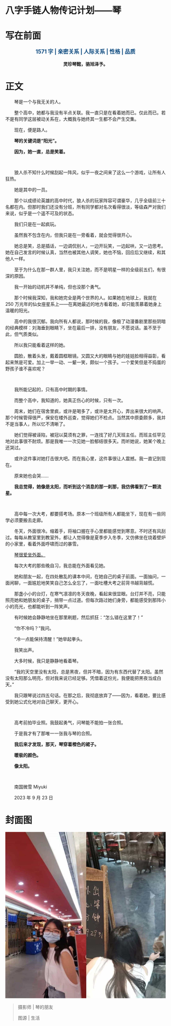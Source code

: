 # 八字手链人物传记计划——琴

# 写在前面

<p style="color:#0f4c81; text-align:center; font-weight:bold; font-size:larger;">1571 字 | 亲密关系 | 人际关系 | 性格 | 品质</p>

<p style="text-align:center; font-weight:bold;">灵珍琴懿，骆旭泽予。</p>

# 正文

　　琴是一个与我无关的人。

　　整个高中，她都与我没有半点关联。我一直只是在看着她而已。仅此而已。若不是有同学这层被动关系在，大概我与她终其一生都不会产生交集。

　　现在，便是路人。

　　**琴的关键词是“阳光”。**

　　**因为，她一直，总是笑着。**

<br />

　　狼人杀不知什么时候刮起一阵风，似乎一夜之间来了这么一个游戏，让所有人狂热。

　　她是其中的一员。

　　那个以成绩论英雄的高中时代，狼人杀的玩家阵容可谓豪华，几乎全级前三十名都在内。但那时我们还没有分班，所有同学都对名次看得很淡，等级森严对我们来说，似乎是一个遥不可及的状态。

　　我们只是在一起疯玩。

　　虽然我不包含在内，但我只是在一旁看着，就会觉得很开心。

　　她总是笑，总是插话，一边调侃别人，一边开玩笑，一边起哄，又一边思考。她在自己发言的时候认真，当然也被其他人调笑，她也不恼，回应后又继续，和其他人一样。

　　至于为什么在那一群人里，我只关注她，而不是明星一样的全级前五们，有很深的原因。

　　我一开始的动机并不单纯，但也没那个勇气。

　　那个时候我深知，我和她完全是两个世界的人。如果她在地球上，我就在 250 万光年的仙女座星系上——在离她最近的地方看着她，却只能羡慕着她身上温暖的阳光。

　　高中的我很沉郁。我向所有人都说，那时候的我，像极了动漫番剧里那些阴暗的经典模样：刘海垂到眼睛下，坐在最后一排，没有朋友，不愿说话。虽不至于此，但气质类似。

　　所以我只能看着这样的她。

　　圆脸，散着头发，戴着圆框眼镜。又圆又大的眼睛与她的娃娃脸相得益彰，看起来煞是可爱。加上一举一动、一颦一笑，颇似一个孩子。一个爱笑但是不捣蛋的野孩子谁不喜欢呢？

<br />

　　我所能记起的，只有高中时期的事情。

　　而整个高中，我知道的，她真正伤心的时候，只有一次。

　　周末，她们在宿舍里疯，或许是喝多了，或许是太开心，弄出来很大的响声。那个时候管得很严，保安在楼外巡查，觉得她们不检点。当然其中原委颇多，我并不是当事人，所以忆不清晰了。

　　她们觉得被诬陷，被冠以莫须有之罪，一连找了好几天班主任。而班主任罕见地对此事很不耐烦。那是我唯一一次见她一脸郁结很多天。而听她说，她某个晚上还哭过。

　　或许这件事对她打击很大吧。而在我心里，这件事很让人震撼。我一直记到现在。

　　原来她也会哭……

　　**我总觉得，她像是太阳，而听到这个消息的那一刹那，我仿佛看到了一颗流星。**

<br />

　　高中每一次大考，都要搭考场。原本一个班级所有人都能坐下，现在有一些同学必须要搬去走廊。

　　冬天，外面很冷。缩着手，将袖口握在手心里都能感觉到寒意。不时还有风刮过。每每从教室里到教室外，都让人觉得像是夏季步入冬季，又仿佛坐在烧着壁炉的小家里，看着外面呼啸而过的暴雪。

　　<u>琴很爱坐外面。</u>

　　每次大考的那些晚自习，我总能在外面看见她。

　　她和朋友一起，在四处散乱的课本中间，在她自己的桌子前面。一面抽问，一面闲聊，一面尴尬地笑笑自己怎么全忘了，一面吐槽大考之前背书越背越慌。

　　那盏小小的台灯，在寒气凛凛的冬天夜晚，看起来很显眼。台灯并不亮，只能照亮她和她朋友的桌子，捎带一点过道。但每次路过她们身旁，都能感受到那阵小小的亮光，也都能听到一阵笑声。

　　有时候她会静静地坐在那里刷题，然后抓狂：“怎么错在这里了！”

　　“你不冷吗？”我问。

　　“冷一点能保持清醒！”她举起拳头。

　　我笑出声。

　　大多时候，我只是静静地看着琴。

　　“我的天空里没有太阳，总是黑夜，但并不暗，因为有东西代替了太阳。虽然没有太阳那么明亮，但对我来说已经足够。凭借着这份光，我便能把黑夜当成白天。”

　　我只跟琴说过四五句话。在那之后，我彻底放弃了——因为，看着她，要比感受到她公式化地对自己聊天，更开心。

<br />

　　高考前拍毕业照。我鼓起勇气，问琴能不能拍一张合照。

　　于是我才有了那唯一一张我与琴的合照。

　　**我后来才发现，那天，琴穿着橙色的裙子。**

　　**暖极的颜色。**

　　**像太阳。**

<br />

　　南国微雪 Miyuki

　　2023 年 9 月 23 日

# 封面图

![](https://raw.githubusercontent.com/TinySnow/GithubImageHosting/main/blog/articles/literature/%E7%90%B4.jpeg)

> 摄影师 | 琴的朋友
> 
> 图源 | 生活